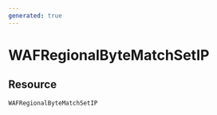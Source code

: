 ```yaml
---
generated: true
---
```


# WAFRegionalByteMatchSetIP


## Resource

```text
WAFRegionalByteMatchSetIP
```



